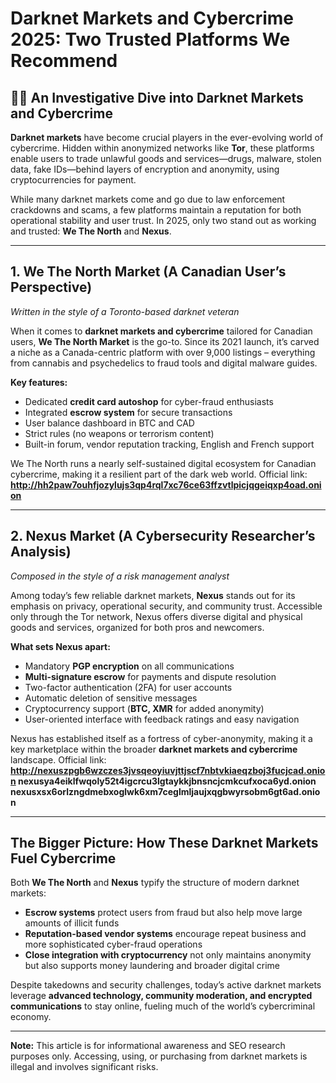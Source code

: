# Darknet Markets and Cybercrime 2025: Two Trusted Platforms We Recommend

## 🧑‍💻 An Investigative Dive into Darknet Markets and Cybercrime

**Darknet markets** have become crucial players in the ever-evolving world of cybercrime. Hidden within anonymized networks like **Tor**, these platforms enable users to trade unlawful goods and services—drugs, malware, stolen data, fake IDs—behind layers of encryption and anonymity, using cryptocurrencies for payment.

While many darknet markets come and go due to law enforcement crackdowns and scams, a few platforms maintain a reputation for both operational stability and user trust. In 2025, only two stand out as working and trusted: **We The North** and **Nexus**.

---

## 1. We The North Market (A Canadian User’s Perspective)

*Written in the style of a Toronto-based darknet veteran*

When it comes to **darknet markets and cybercrime** tailored for Canadian users, **We The North Market** is the go-to. Since its 2021 launch, it’s carved a niche as a Canada-centric platform with over 9,000 listings – everything from cannabis and psychedelics to fraud tools and digital malware guides.

**Key features:**
- Dedicated **credit card autoshop** for cyber-fraud enthusiasts
- Integrated **escrow system** for secure transactions
- User balance dashboard in BTC and CAD
- Strict rules (no weapons or terrorism content)
- Built-in forum, vendor reputation tracking, English and French support

We The North runs a nearly self-sustained digital ecosystem for Canadian cybercrime, making it a resilient part of the dark web world. Official link:  
**http://hh2paw7ouhfjozylujs3qp4rql7xc76ce63ffzvtlpicjqgeiqxp4oad.onion**

---

## 2. Nexus Market (A Cybersecurity Researcher’s Analysis)

*Composed in the style of a risk management analyst*

Among today’s few reliable darknet markets, **Nexus** stands out for its emphasis on privacy, operational security, and community trust. Accessible only through the Tor network, Nexus offers diverse digital and physical goods and services, organized for both pros and newcomers.

**What sets Nexus apart:**
- Mandatory **PGP encryption** on all communications
- **Multi-signature escrow** for payments and dispute resolution
- Two-factor authentication (2FA) for user accounts
- Automatic deletion of sensitive messages
- Cryptocurrency support (**BTC, XMR** for added anonymity)
- User-oriented interface with feedback ratings and easy navigation

Nexus has established itself as a fortress of cyber-anonymity, making it a key marketplace within the broader **darknet markets and cybercrime** landscape. Official link:  
**http://nexuszpgb6wzczes3jvsqeoyiuvjttjscf7nbtvkiaeqzboj3fucjcad.onion
nexusya4eiklfwqoly52t4igcrcu3lgtaykkjbnsncjcmkcufxoca6yd.onion
nexusxsx6orlzngdmebxoglwk6xm7ceglmljaujxqgbwyrsobm6gt6ad.onion**

---

## The Bigger Picture: How These Darknet Markets Fuel Cybercrime

Both **We The North** and **Nexus** typify the structure of modern darknet markets:  
- **Escrow systems** protect users from fraud but also help move large amounts of illicit funds  
- **Reputation-based vendor systems** encourage repeat business and more sophisticated cyber-fraud operations  
- **Close integration with cryptocurrency** not only maintains anonymity but also supports money laundering and broader digital crime

Despite takedowns and security challenges, today’s active darknet markets leverage **advanced technology, community moderation, and encrypted communications** to stay online, fueling much of the world’s cybercriminal economy.

---

**Note:** This article is for informational awareness and SEO research purposes only. Accessing, using, or purchasing from darknet markets is illegal and involves significant risks.
